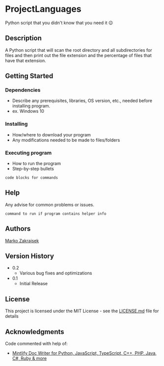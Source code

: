 # ProjectLanguages

Python script that you didn't know that you need it 😉

## Description

A Python script that will scan the root directory and all subdirectories for files and then print out the file extension and the percentage of files that have that extension.

## Getting Started

### Dependencies

* Describe any prerequisites, libraries, OS version, etc., needed before installing program.
* ex. Windows 10

### Installing

* How/where to download your program
* Any modifications needed to be made to files/folders

### Executing program

* How to run the program
* Step-by-step bullets
```
code blocks for commands
```

## Help

Any advise for common problems or issues.
```
command to run if program contains helper info
```

## Authors

[Marko Zakrajsek](https://github.com/DiCaver)

## Version History

* 0.2
    * Various bug fixes and optimizations
* 0.1
    * Initial Release

## License

This project is licensed under the MIT License - see the [LICENSE.md](https://github.com/DiCaver/ProjectLanguages/blob/main/LICENSE) file for details

## Acknowledgments

Code commented with help of:
* [Mintlify Doc Writer for Python, JavaScript, TypeScript, C++, PHP, Java, C#, Ruby & more](https://marketplace.visualstudio.com/items?itemName=mintlify.document)
